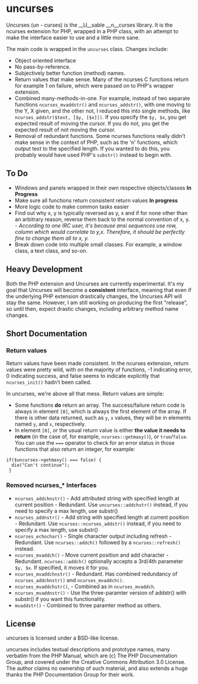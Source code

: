# uncurses #
Uncurses (un - curses) is the __U__sable __n__curses library.  It is the ncurses extension for PHP, wrapped in a PHP class, with an attempt to make the interface easier to use and a little more sane.

The main code is wrapped in the `uncurses` class.  Changes include:

 * Object oriented interface
 * No pass-by-reference.
 * Subjectively better function (method) names.
 * Return values that make sense.  Many of the ncurses C functions return for example 1 on failure, which were passed on to PHP's wrapper extension.
 * Combined many-methods-in-one.  For example, instead of two separate functions `ncurses_mvaddstr()` and `ncurses_addstr()`, with one moving to the Y, X given, and the other not, I reduced this into single methods, like `ncurses_addstr($text, [$y, [$x]])`.  If you specify the `$y, $x`, you get expected result of moving the cursor.  If you do not, you get the expected result of not moving the cursor.
 * Removal of redundant functions.  Some ncurses functions really didn't make sense in the context of PHP, such as the 'n' functions, which output text to the specified length.  If you wanted to do this, you probably would have used PHP's `substr()` instead to begin with.

## To Do ##
 * Windows and panels wrapped in their own respective objects/classes **In Progress**
 * Make sure all functions return consistent return values **In progress**
 * More logic code to make common tasks easier
 * Find out why x, y is typically reversed as y, x and if for none other than an arbitrary reason, reverse them back to the normal convention of x, y. - *According to one IRC user, it's because ansi sequences use row, column which would correlate to y,x.  Therefore, it should be perfectly fine to change them all to x, y.*
 * Break down code into multiple small classes.  For example, a window class, a text class, and so-on.

## Heavy Development ##
Both the PHP extension and Uncurses are currently experimental.  It's my goal that Uncurses will become a __consistent__ interface, meaning that even if the underlying PHP extension drastically changes, the Uncurses API will stay the same.  However, I am still working on producing the first "release", so until then, expect drastic changes, including arbitrary method name changes.

## Short Documentation ##

### Return values ###
Return values have been made consistent.  In the ncurses extension, return values were pretty wild, with on the majority of functions, -1 indicating error, 0 indicating success, and false seems to indicate explicitly that `ncurses_init()` hadn't been called.

In uncurses, we're above all that mess.  Return values are simple:
 * Some functions __do__ return an array.  The success/failure return code is always in element `[0]`, which is always the first element of the array.  If there is other data returned, such as `y`, `x` values, they will be in elements named `y`, and `x`, respectively.
 * In element `[0]`, or the usual return value is either __the value it needs to return__ (in the case of, for example, `ncurses::getmaxy()`), or ``true``/``false``.  You can use the `===` operator to check for an error status in those functions that also return an integer, for example:
```
if($uncurses->getmaxy() === false) { 
  die("Can't continue");
 }
 ```
 
### Removed ncurses_* Interfaces ###
* `ncurses_addchnstr()` - Add attributed string with specified length at current position - Redundant.  Use `uncurses::addchstr()` instead, if you need to specify a max length, use substr()
* `ncurses_addnstr()` - Add string with specified length at current position - Redundant.  Use `ncurses::ncurses_addstr()` instead, if you need to specify a max length, use substr()
* `ncurses_echochar()` - Single character output including refresh - Redundant.  Use `ncurses::addch()` followed by a `ncurses::refresh()` instead.
* `ncurses_mvaddch()` - Move current position and add character - Redundant.  `ncurses::addch()` optionally accepts a 3rd/4th parameter `$y, $x`.  If specified, it moves it for you.
* `ncurses_mvaddchnstr()` - Redundant. Has combined redundancy of `ncurses_addchnstr()` and `ncurses_mvaddch()`.
* `ncurses_mvaddchstr()`, - Combined as in `ncurses_mvaddch`.
* `ncurses_mvaddnstr()` - Use the three-paramter version of addstr() with substr() if you want this functionality.
* `mvaddstr()` - Combined to three paramter method as others.

## License ##
uncurses is licensed under a BSD-like license.

uncurses includes textual descriptions and prototype names, many verbatim
from the PHP Manual, which are (c) The PHP Documentation Group, and covered
under the Creative Commons Attribution 3.0 License.  The author claims no
ownership of such material, and also extends a huge thanks the PHP
Documentation Group for their work.
